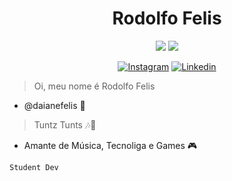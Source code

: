 <h1 align=center> Rodolfo Felis </h1>

<p align="center">
<img src=https://img.shields.io/badge/Front%20End-Em%20Desenvolvimento-blue />
<img src=https://img.shields.io/badge/Back%20End-Em%20Desenvolvimento-blue />
</p>

<div align=center>
<a href="https://www.instagram.com/rodolfofelis/"><img alt="Instagram" src="https://img.shields.io/twitter/url?color=black&label=Instagram&logo=Instagram&logoColor=blue&style=social&url=https%3A%2F%2Fwww.instagram.com%2Frodolfofelis%2F"></a>
<a href="https://www.linkedin.com/in/rodolfo-felis-3b1aba186/"><img alt="Linkedin" src="https://img.shields.io/twitter/url?label=Linkedin&logo=linkedin&style=social&url=https%3A%2F%2Fwww.linkedin.com%2Fin%2Frodolfo-felis-3b1aba186%2F"></a>

</div>

> Oi, meu nome é Rodolfo Felis
- @daianefelis 💍
> Tuntz Tunts 🎶🎵
- Amante de Música, Tecnoliga e Games 🎮
  
```
Student Dev
```
<!---
cinema777/cinema777 is a ✨ special ✨ repository because its `README.md` (this file) appears on your GitHub profile.
You can click the Preview link to take a look at your changes.
--->

